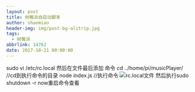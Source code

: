 ```yaml
---
layout: post
title: 树莓派自启动脚本
author: shaomiao
header-img: img/post-bg-alitrip.jpg
tags:
  - 树莓派
abbrlink: 14762
date: 2017-10-21 00:00:00
---
```

sudo vi /etc/rc.local
然后在文件最后添加 命令
cd ../home/pi/musicPlayer/ //cd到执行命令的目录
node index.js  //执行命令
![rc.local文件](http://upload-images.jianshu.io/upload_images/2590671-b6ad440455ec21e2.png?imageMogr2/auto-orient/strip%7CimageView2/2/w/1240)
然后执行sudo shutdown -r now重启命令查看
